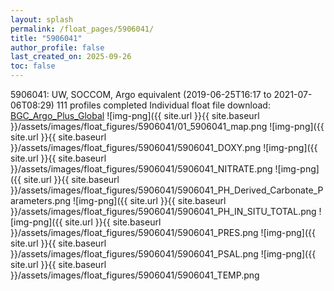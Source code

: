 ```yaml
---
layout: splash
permalink: /float_pages/5906041/
title: "5906041"
author_profile: false
last_created_on: 2025-09-26
toc: false
---
```

 
5906041: UW, SOCCOM, Argo equivalent (2019-06-25T16:17 to 2021-07-06T08:29)
111 profiles completed
Individual float file download: [BGC_Argo_Plus_Global](https://ftp.soest.hawaii.edu/bgc_argo_plus/Individual_Floats/outliers_removed/5906041_Sprof_processed.nc)
![img-png]({{ site.url }}{{ site.baseurl }}/assets/images/float_figures/5906041/01_5906041_map.png
![img-png]({{ site.url }}{{ site.baseurl }}/assets/images/float_figures/5906041/5906041_DOXY.png
![img-png]({{ site.url }}{{ site.baseurl }}/assets/images/float_figures/5906041/5906041_NITRATE.png
![img-png]({{ site.url }}{{ site.baseurl }}/assets/images/float_figures/5906041/5906041_PH_Derived_Carbonate_Parameters.png
![img-png]({{ site.url }}{{ site.baseurl }}/assets/images/float_figures/5906041/5906041_PH_IN_SITU_TOTAL.png
![img-png]({{ site.url }}{{ site.baseurl }}/assets/images/float_figures/5906041/5906041_PRES.png
![img-png]({{ site.url }}{{ site.baseurl }}/assets/images/float_figures/5906041/5906041_PSAL.png
![img-png]({{ site.url }}{{ site.baseurl }}/assets/images/float_figures/5906041/5906041_TEMP.png
